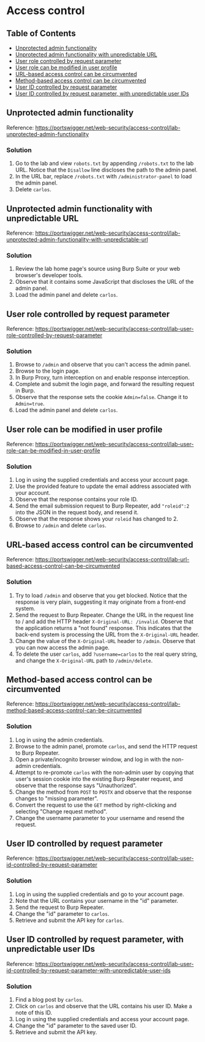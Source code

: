 <!-- omit in toc -->
# Access control

<!-- omit in toc -->
## Table of Contents

- [Unprotected admin functionality](#unprotected-admin-functionality)
- [Unprotected admin functionality with unpredictable URL](#unprotected-admin-functionality-with-unpredictable-url)
- [User role controlled by request parameter](#user-role-controlled-by-request-parameter)
- [User role can be modified in user profile](#user-role-can-be-modified-in-user-profile)
- [URL-based access control can be circumvented](#url-based-access-control-can-be-circumvented)
- [Method-based access control can be circumvented](#method-based-access-control-can-be-circumvented)
- [User ID controlled by request parameter](#user-id-controlled-by-request-parameter)
- [User ID controlled by request parameter, with unpredictable user IDs](#user-id-controlled-by-request-parameter-with-unpredictable-user-ids)

## Unprotected admin functionality
Reference: https://portswigger.net/web-security/access-control/lab-unprotected-admin-functionality

<!-- omit in toc -->
### Solution
1. Go to the lab and view ``robots.txt`` by appending ``/robots.txt`` to the lab URL. Notice that the ``Disallow`` line discloses the path to the admin panel.
2. In the URL bar, replace ``/robots.txt`` with ``/administrator-panel`` to load the admin panel.
3. Delete ``carlos``.

## Unprotected admin functionality with unpredictable URL
Reference: https://portswigger.net/web-security/access-control/lab-unprotected-admin-functionality-with-unpredictable-url

<!-- omit in toc -->
### Solution
1. Review the lab home page's source using Burp Suite or your web browser's developer tools.
2. Observe that it contains some JavaScript that discloses the URL of the admin panel.
3. Load the admin panel and delete ``carlos``.

## User role controlled by request parameter
Reference: https://portswigger.net/web-security/access-control/lab-user-role-controlled-by-request-parameter

<!-- omit in toc -->
### Solution
1. Browse to ``/admin`` and observe that you can't access the admin panel.
2. Browse to the login page.
3. In Burp Proxy, turn interception on and enable response interception.
4. Complete and submit the login page, and forward the resulting request in Burp.
5. Observe that the response sets the cookie ``Admin=false``. Change it to ``Admin=true``.
6. Load the admin panel and delete ``carlos``.

## User role can be modified in user profile
Reference: https://portswigger.net/web-security/access-control/lab-user-role-can-be-modified-in-user-profile

<!-- omit in toc -->
### Solution
1. Log in using the supplied credentials and access your account page.
2. Use the provided feature to update the email address associated with your account.
3. Observe that the response contains your role ID.
4. Send the email submission request to Burp Repeater, add ``"roleid":2`` into the JSON in the request body, and resend it.
5. Observe that the response shows your ``roleid`` has changed to 2.
6. Browse to ``/admin`` and delete ``carlos``.

## URL-based access control can be circumvented
Reference: https://portswigger.net/web-security/access-control/lab-url-based-access-control-can-be-circumvented

<!-- omit in toc -->
### Solution
1. Try to load ``/admin`` and observe that you get blocked. Notice that the response is very plain, suggesting it may originate from a front-end system.
2. Send the request to Burp Repeater. Change the URL in the request line to / and add the HTTP header ``X-Original-URL: /invalid``. Observe that the application returns a "not found" response. This indicates that the back-end system is processing the URL from the ``X-Original-URL`` header.
3. Change the value of the ``X-Original-URL`` header to ``/admin``. Observe that you can now access the admin page.
4. To delete the user ``carlos``, add ``?username=carlos`` to the real query string, and change the ``X-Original-URL`` path to ``/admin/delete``.

## Method-based access control can be circumvented
Reference: https://portswigger.net/web-security/access-control/lab-method-based-access-control-can-be-circumvented

<!-- omit in toc -->
### Solution
1. Log in using the admin credentials.
2. Browse to the admin panel, promote ``carlos``, and send the HTTP request to Burp Repeater.
3. Open a private/incognito browser window, and log in with the non-admin credentials.
4. Attempt to re-promote ``carlos`` with the non-admin user by copying that user's session cookie into the existing Burp Repeater request, and observe that the response says "Unauthorized".
5. Change the method from ``POST`` to ``POSTX`` and observe that the response changes to "missing parameter".
6. Convert the request to use the ``GET`` method by right-clicking and selecting "Change request method".
7. Change the username parameter to your username and resend the request.

## User ID controlled by request parameter
Reference: https://portswigger.net/web-security/access-control/lab-user-id-controlled-by-request-parameter

<!-- omit in toc -->
### Solution
1. Log in using the supplied credentials and go to your account page.
2. Note that the URL contains your username in the "id" parameter.
3. Send the request to Burp Repeater.
4. Change the "id" parameter to ``carlos``.
5. Retrieve and submit the API key for ``carlos``.

## User ID controlled by request parameter, with unpredictable user IDs
Reference: https://portswigger.net/web-security/access-control/lab-user-id-controlled-by-request-parameter-with-unpredictable-user-ids

<!-- omit in toc -->
### Solution
1. Find a blog post by ``carlos``.
2. Click on ``carlos`` and observe that the URL contains his user ID. Make a note of this ID.
3. Log in using the supplied credentials and access your account page.
4. Change the "id" parameter to the saved user ID.
5. Retrieve and submit the API key.